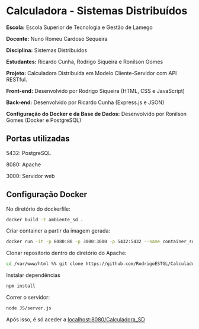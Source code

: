 # Calculadora - Sistemas Distribuídos

**Escola:** Escola Superior de Tecnologia e Gestão de Lamego

**Docente:** Nuno Romeu Cardoso Sequeira 

**Disciplina:** Sistemas Distribuidos

**Estudantes:** Ricardo Cunha, Rodrigo Siqueira e Ronilson Gomes 

**Projeto:** Calculadora Distribuída em Modelo Cliente-Servidor com API RESTful.

**Front-end:** Desenvolvido por Rodrigo Siqueira (HTML, CSS e JavaScript)

**Back-end:** Desenvolvido por Ricardo Cunha (Express.js e JSON)

**Configuração do Docker e da Base de Dados:** Desenvolvido por Ronilson Gomes (Docker e PostgreSQL)

## Portas utilizadas

5432: PostgreSQL

8080: Apache

3000: Servidor web

## Configuração Docker

No diretório do dockerfile:
```bash
docker build -t ambiente_sd .
```

Criar container a partir da imagem gerada:
```bash
docker run -it -p 8080:80 -p 3000:3000 -p 5432:5432 --name container_sd ambiente_sd
```

Clonar repositorio dentro do diretório do Apache:
```bash
cd /var/www/html %% git clone https://github.com/RodrigoESTGL/Calculadora_SD.git && cd Calculadora_SD
```

Instalar dependências
```bash
npm install
```

Correr o servidor:
```bash
node JS/server.js
```

Após isso, é só aceder a [localhost:8080/Calculadora_SD](http://localhost:8080/Calculadora_SD)
